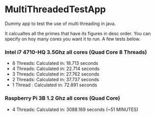 # MultiThreadedTestApp
Dummy app to test the use of multi threading in java. 

It calcualtes all the primes that have its figures in desc order. You can specify on hoy many cores you want it to run. A few tests below.

### Intel i7 4710-HQ 3.5Ghz all cores (Quad Core 8 Threads)
* 8 Threads: Calculated in: 18.713 seconds
* 4 Threads: Calculated in: 22.714 seconds
* 3 Threads: Calculated in: 27.762 seconds
* 2 Threads: Calculated in: 37.737 seconds
* 1 Thread : Calculated in: 72.891 seconds

### Raspberry Pi 3B 1.2 Ghz all cores (Quad Core)
* 4 Threads: Calculated in: 3088.169 seconds (~51 MINUTES)
